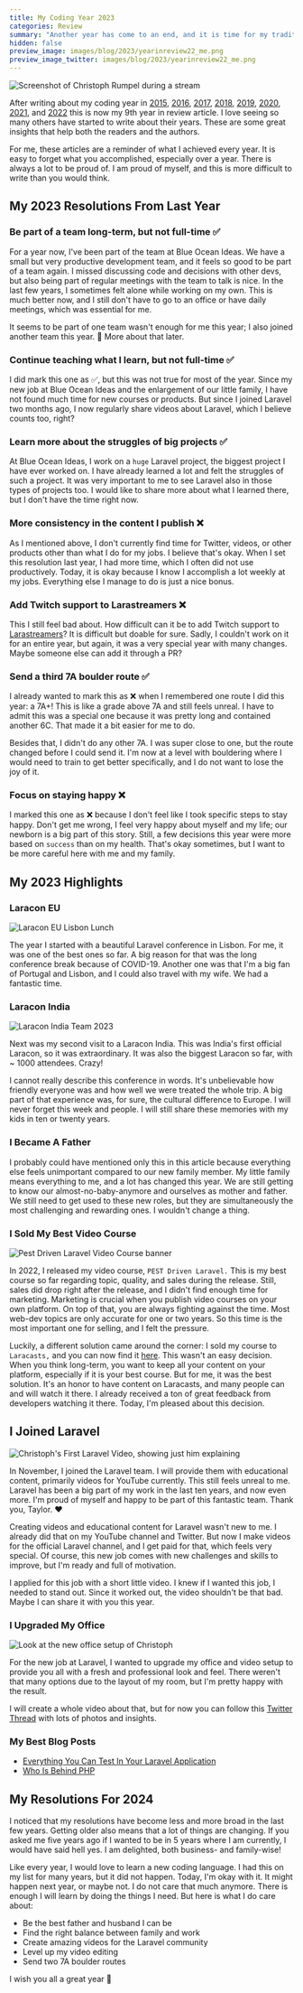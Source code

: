 ```yaml
---
title: My Coding Year 2023
categories: Review
summary: "Another year has come to an end, and it is time for my traditional coding year blog post. I want to take some minutes to reflect on the last 12 months and how they changed me as a developer and business owner."
hidden: false
preview_image: images/blog/2023/yearinreview22_me.png
preview_image_twitter: images/blog/2023/yearinreview22_me.png
---
```


<img class="blogimage" alt="Screenshot of Christoph Rumpel during a stream" src="/images/blog/2023/2023_coding_year.png" />

After writing about my coding year in [2015](https://christoph-rumpel.com/2015/12/what-I-learned-in-2015), [2016](https://christoph-rumpel.com/2016/12/My-coding-year-2016), [2017](https://christoph-rumpel.com/2017/12/my-coding-year-2017), [2018](https://christoph-rumpel.com/2018/12/my-coding-year-2018), [2019](https://christoph-rumpel.com/2020/01/my-coding-year-2019),  [2020](https://christoph-rumpel.com/2020/12/my-coding-year-2020), [2021](https://christoph-rumpel.com/2021/12/my-coding-year-2021), and [2022](https://christoph-rumpel.com/2023/1/my-coding-year-2022) this is now my 9th year in review article. I love seeing so many others have started to write about their years. These are some great insights that help both the readers and the authors.

For me, these articles are a reminder of what I achieved every year. It is easy to forget what you accomplished, especially over a year. There is always a lot to be proud of. I am proud of myself, and this is more difficult to write than you would think.

## My 2023 Resolutions From Last Year

### Be part of a team long-term, but not full-time ✅

For a year now, I've been part of the team at Blue Ocean Ideas. We have a small but very productive development team, and it feels so good to be part of a team again. I missed discussing code and decisions with other devs, but also being part of regular meetings with the team to talk is nice. In the last few years, I sometimes felt alone while working on my own. This is much better now, and I still don't have to go to an office or have daily meetings, which was essential for me.

It seems to be part of one team wasn't enough for me this year; I also joined another team this year. 👀 More about that later.

### Continue teaching what I learn, but not full-time ✅

I did mark this one as ✅, but this was not true for most of the year. Since my new job at Blue Ocean Ideas and the enlargement of our little family, I have not found much time for new courses or products. But since I joined Laravel two months ago, I now regularly share videos about Laravel, which I believe counts too, right?

### Learn more about the struggles of big projects ✅

At Blue Ocean Ideas, I work on a `huge` Laravel project, the biggest project I have ever worked on. I have already learned a lot and felt the struggles of such a project. It was very important to me to see Laravel also in those types of projects too. I would like to share more about what I learned there, but I don't have the time right now.

### More consistency in the content I publish ❌

As I mentioned above, I don't currently find time for Twitter, videos, or other products other than what I do for my jobs. I believe that's okay. When I set this resolution last year, I had more time, which I often did not use productively. Today, it is okay because I know I accomplish a lot weekly at my jobs. Everything else I manage to do is just a nice bonus.

### Add Twitch support to Larastreamers ❌

This I still feel bad about. How difficult can it be to add Twitch support to [Larastreamers](https://www.larastreamers.com)? It is difficult but doable for sure. Sadly, I couldn't work on it for an entire year, but again, it was a very special year with many changes. Maybe someone else can add it through a PR?

### Send a third 7A boulder route ✅

I already wanted to mark this as ❌ when I remembered one route I did this year: a 7A+! This is like a grade above 7A and still feels unreal. I have to admit this was a special one because it was pretty long and contained another 6C. That made it a bit easier for me to do.

Besides that, I didn't do any other 7A. I was super close to one, but the route changed before I could send it. I'm now at a level with bouldering where I would need to train to get better specifically, and I do not want to lose the joy of it.

### Focus on staying happy ❌

I marked this one as ❌ because I don't feel like I took specific steps to stay happy. Don't get me wrong, I feel very happy about myself and my life; our newborn is a big part of this story. Still, a few decisions this year were more based on `success` than on my health. That's okay sometimes, but I want to be more careful here with me and my family.

## My 2023 Highlights

### Laracon EU

<img class="blogimage" alt="Laracon EU Lisbon Lunch" src="/images/blog/2023/2023_coding_year_lisbon.JPG" />

The year I started with a beautiful Laravel conference in Lisbon. For me, it was one of the best ones so far. A big reason for that was the long conference break because of COVID-19. Another one was that I'm a big fan of Portugal and Lisbon, and I could also travel with my wife. We had a fantastic time.

### Laracon India

<img class="blogimage" alt="Laracon India Team 2023" src="/images/blog/2023/2023_coding_year_india.jpeg" />

Next was my second visit to a Laracon India. This was India's first official Laracon, so it was extraordinary. It was also the biggest Laracon so far, with ~ 1000 attendees. Crazy!

I cannot really describe this conference in words. It's unbelievable how friendly everyone was and how well we were treated the whole trip. A big part of that experience was, for sure, the cultural difference to Europe. I will never forget this week and people. I will still share these memories with my kids in ten or twenty years.

### I Became A Father

I probably could have mentioned only this in this article because everything else feels unimportant compared to our new family member. My little family means everything to me, and a lot has changed this year. We are still getting to know our almost-no-baby-anymore and ourselves as mother and father. We still need to get used to these new roles, but they are simultaneously the most challenging and rewarding ones. I wouldn't change a thing.

### I Sold My Best Video Course

<img class="blogimage" alt="Pest Driven Laravel Video Course banner" src="/images/blog/2023/2023_coding_year_pdl.png" />

In 2022, I released my video course, `PEST Driven Laravel.` This is my best course so far regarding topic, quality, and sales during the release. Still, sales did drop right after the release, and I didn't find enough time for marketing. Marketing is crucial when you publish video courses on your own platform. On top of that, you are always fighting against the time. Most web-dev topics are only accurate for one or two years. So this time is the most important one for selling, and I felt the pressure.

Luckily, a different solution came around the corner: I sold my course to `Laracasts,` and you can now find it [here](https://laracasts.com/series/pest-driven-laravel). This wasn't an easy decision. When you think long-term, you want to keep all your content on your platform, especially if it is your best course. But for me, it was the best solution. It's an honor to have content on Laracasts, and many people can and will watch it there. I already received a ton of great feedback from developers watching it there. Today, I'm pleased about this decision.

## I Joined Laravel

<img class="blogimage" alt="Christoph's First Laravel Video, showing just him explaining" src="/images/blog/2023/2023_coding_year_laravel.png" />

In November, I joined the Laravel team. I will provide them with educational content, primarily videos for YouTube currently. This still feels unreal to me. Laravel has been a big part of my work in the last ten years, and now even more. I'm proud of myself and happy to be part of this fantastic team. Thank you, Taylor. ❤️

Creating videos and educational content for Laravel wasn't new to me. I already did that on my YouTube channel and Twitter. But now I make videos for the official Laravel channel, and I get paid for that, which feels very special. Of course, this new job comes with new challenges and skills to improve, but I'm ready and full of motivation.

I applied for this job with a short little video. I knew if I wanted this job, I needed to stand out. Since it worked out, the video shouldn't be that bad. Maybe I can share it with you this year.

### I Upgraded My Office

<img class="blogimage" alt="Look at the new office setup of Christoph" src="/images/blog/2023/2023_coding_year_office.png" />

For the new job at Laravel, I wanted to upgrade my office and video setup to provide you all with a fresh and professional look and feel. There weren't that many options due to the layout of my room, but I'm pretty happy with the result.

I will create a whole video about that, but for now you can follow this [Twitter Thread](https://twitter.com/christophrumpel/status/1716101446351966704) with lots of photos and insights.

### My Best Blog Posts

* [Everything You Can Test In Your Laravel Application](https://christoph-rumpel.com/2023/3/everything-you-can-test-in-your-laravel-application)
* [Who Is Behind PHP](https://christoph-rumpel.com/2023/7/who-is-behind-php)

## My Resolutions For 2024

I noticed that my resolutions have become less and more broad in the last few years. Getting older also means that a lot of things are changing. If you asked me five years ago if I wanted to be in 5 years where I am currently, I would have said hell yes. I am delighted, both business- and family-wise!

Like every year, I would love to learn a new coding language. I had this on my list for many years, but it did not happen. Today, I'm okay with it. It might happen next year, or maybe not. I do not care that much anymore. There is enough I will learn by doing the things I need. But here is what I do care about:

* Be the best father and husband I can be
* Find the right balance between family and work
* Create amazing videos for the Laravel community
* Level up my video editing
* Send two 7A boulder routes

 I wish you all a great year 🙏
